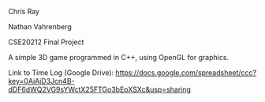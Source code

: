 Chris Ray

Nathan Vahrenberg

CSE20212 Final Project



A simple 3D game programmed in C++, using OpenGL for graphics.

Link to Time Log (Google Drive): https://docs.google.com/spreadsheet/ccc?key=0AiAjD3Jcn4B-dDF6dWQ2VG9sYWctX25FTGo3bEpXSXc&usp=sharing
